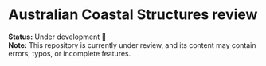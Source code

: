 # Australian Coastal Structures review
**Status:** Under development 🚧  
**Note:** This repository is currently under review, and its content may contain errors, typos, or incomplete features.
